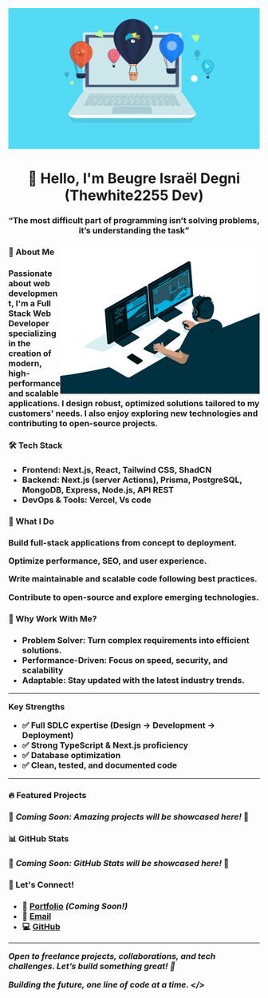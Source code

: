 ![laptop](src/laptop.gif)

<h1 align="center">👋 Hello, I'm Beugre Israël Degni (Thewhite2255 Dev)</h1>
 
<h3 align="center">&#8220;The most difficult part of programming isn’t solving problems, it’s understanding the task&#8221;</h3>

<img align="right" alt="Coding" width="400" src="src/programer.gif" />

<h3>🚀 About Me<h3>

Passionate about web development, I'm a **Full Stack Web Developer** specializing in the creation of **modern, high-performance and scalable** applications. I design robust, optimized solutions tailored to my customers' needs. I also enjoy exploring new technologies and contributing to open-source projects.

<h3>🛠 Tech Stack<h3>

- **Frontend:** Next.js, React, Tailwind CSS, ShadCN
- **Backend:** Next.js (server Actions), Prisma, PostgreSQL, MongoDB, Express, Node.js, API REST
- **DevOps & Tools:** Vercel, Vs code

<h3>🚀 What I Do<h3>
Build full-stack applications from concept to deployment.

Optimize performance, SEO, and user experience.

Write maintainable and scalable code following best practices.

Contribute to open-source and explore emerging technologies.

<h3>🔹 Why Work With Me?<h3>

- **Problem Solver**: Turn complex requirements into efficient solutions.
- **Performance-Driven**: Focus on speed, security, and scalability
- **Adaptable**: Stay updated with the latest industry trends.
---
**Key Strengths**

- ✅ Full SDLC expertise (Design → Development → Deployment)
- ✅ Strong TypeScript & Next.js proficiency
- ✅ Database optimization
- ✅ Clean, tested, and documented code
---

<h3>🔥 Featured Projects<h3>

🚧 *Coming Soon: Amazing projects will be showcased here!* 🚧

<h3>📊 GitHub Stats<h3>

🚧 *Coming Soon: GitHub Stats will be showcased here!* 🚧

<h3>🤝 Let's Connect!<h3>

- 🚀 [Portfolio](#) *(Coming Soon!)*
- 📧 [Email](mailto\:thewhite2255.dev@email.com)
- 💻 [GitHub](https://github.com/Thewhite2255?tab=repositories)

---

*<p>Open to freelance projects, collaborations, and tech challenges. Let’s build something great! 🚀<p>*
*<p>Building the future, one line of code at a time. </> <p>*

